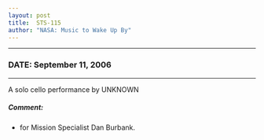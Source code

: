 ```yaml
---
layout: post
title:  STS-115
author: "NASA: Music to Wake Up By"
---
```


----
### DATE: September 11, 2006
----
A solo cello performance by UNKNOWN

##### Comment:
* for Mission Specialist Dan Burbank.
